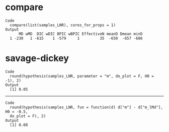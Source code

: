 # compare

    Code
      compare(list(samples_LNR), cores_for_props = 1)
    Output
          MD wMD  DIC wDIC BPIC wBPIC EffectiveN meanD Dmean minD
      1 -230   1 -615    1 -579     1         35  -650  -657 -686

# savage-dickey

    Code
      round(hypothesis(samples_LNR, parameter = "m", do_plot = F, H0 = -1), 2)
    Output
      [1] 0.05

---

    Code
      round(hypothesis(samples_LNR, fun = function(d) d["m"] - d["m_lMd"], H0 = -0.5,
      do_plot = F), 2)
    Output
      [1] 0.08

